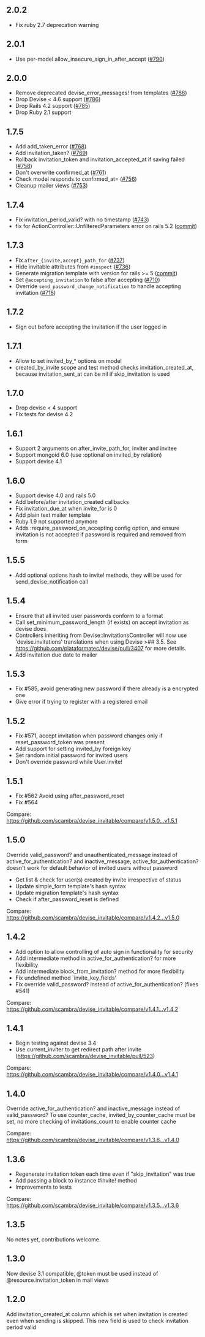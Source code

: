 ## 2.0.2
- Fix ruby 2.7 deprecation warning

## 2.0.1
- Use per-model allow_insecure_sign_in_after_accept ([#790](https://github.com/scambra/devise_invitable/pull/790))

## 2.0.0
- Remove deprecated devise_error_messages! from templates ([#786](https://github.com/scambra/devise_invitable/pull/785))
- Drop Devise < 4.6 support ([#786](https://github.com/scambra/devise_invitable/pull/786))
- Drop Rails 4.2 support ([#785](https://github.com/scambra/devise_invitable/pull/785))
- Drop Ruby 2.1 support

## 1.7.5
- Add add_taken_error ([#768](https://github.com/scambra/devise_invitable/pull/768))
- Add invitation_taken? ([#769](https://github.com/scambra/devise_invitable/pull/769))
- Rollback invitation_token and invitation_accepted_at if saving failed ([#758](https://github.com/scambra/devise_invitable/pull/758))
- Don't overwrite confirmed_at ([#761](https://github.com/scambra/devise_invitable/pull/761))
- Check model responds to confirmed_at= ([#756](https://github.com/scambra/devise_invitable/pull/756))
- Cleanup mailer views ([#753](https://github.com/scambra/devise_invitable/pull/753))

## 1.7.4
- Fix invitation_period_valid? with no timestamp ([#743](https://github.com/scambra/devise_invitable/pull/743))
- fix for ActionController::UnfilteredParameters error on rails 5.2 ([commit](https://github.com/scambra/devise_invitable/commit/481c6b019a41ed913514464e5d5637d7bbf0618b))

## 1.7.3
- Fix `after_{invite,accept}_path_for` ([#737](https://github.com/scambra/devise_invitable/pull/737))
- Hide invitable attributes from `#inspect` ([#736](https://github.com/scambra/devise_invitable/pull/736))
- Generate migration template with version for rails >= 5 ([commit](https://github.com/scambra/devise_invitable/commit/3c44886964a8b3f44ad39c7b0aedd93db45b5815))
- Set `@accepting_invitation` to false after accepting ([#710](https://github.com/scambra/devise_invitable/pull/710))
- Override `send_password_change_notification` to handle accepting invitation ([#718](https://github.com/scambra/devise_invitable/pull/718))

## 1.7.2
- Sign out before accepting the invitation if the user logged in

## 1.7.1
- Allow to set invited_by_* options on model
- created_by_invite scope and test method checks invitation_created_at, because invitation_sent_at can be nil if skip_invitation is used

## 1.7.0

- Drop devise < 4 support
- Fix tests for devise 4.2

## 1.6.1

- Support 2 arguments on after_invite_path_for, inviter and invitee
- Support mongoid 6.0 (use :optional on invited_by relation)
- Support devise 4.1

## 1.6.0

- Support devise 4.0 and rails 5.0
- Add before/after invitation_created callbacks
- Fix invitation_due_at when invite_for is 0
- Add plain text mailer template
- Ruby 1.9 not supported anymore
- Adds :require_password_on_accepting config option, and ensure invitation is not accepted if password is required and removed from form

## 1.5.5

- Add optional options hash to invite! methods, they will be used for send_devise_notification call

## 1.5.4

- Ensure that all invited user passwords conform to a format
- Call set_minimum_password_length (if exists) on accept invitation as devise does
- Controllers inheriting from Devise::InvitationsController will now use 'devise.invitations' translations
  when using Devise >## 3.5. See https://github.com/plataformatec/devise/pull/3407 for more details.
- Add invitation due date to mailer

## 1.5.3

- Fix #585, avoid generating new password if there already is a encrypted one
- Give error if trying to register with a registered email

## 1.5.2

- Fix #571, accept invitation when password changes only if reset_password_token was present
- Add support for setting invited_by foreign key
- Set random initial password for invited users
- Don't override password while User.invite!

## 1.5.1

- Fix #562 Avoid using after_password_reset
- Fix #564

Compare: https://github.com/scambra/devise_invitable/compare/v1.5.0...v1.5.1

## 1.5.0

Override valid_password? and unauthenticated_message instead of active_for_authentication? and inactive_message, active_for_authentication? doesn't work for default behavior of invited users without password

- Get list & check for user(s) created by invite irrespective of status
- Update simple_form template's hash syntax
- Update migration template's hash syntax
- Check if after_password_reset is defined

Compare: https://github.com/scambra/devise_invitable/compare/v1.4.2...v1.5.0

## 1.4.2

- Add option to allow controlling of auto sign in functionality for security
- Add intermediate method in active_for_authentication? for more flexibility
- Add intermediate block_from_invitation? method for more flexibility
- Fix undefined method `invite_key_fields'
- Fix override valid_password? instead of active_for_authentication? (fixes #541)

Compare: https://github.com/scambra/devise_invitable/compare/v1.4.1...v1.4.2

## 1.4.1

- Begin testing against devise 3.4
- Use current_inviter to get redirect path after invite
  (https://github.com/scambra/devise_invitable/pull/523)

Compare: https://github.com/scambra/devise_invitable/compare/v1.4.0...v1.4.1

## 1.4.0

Override active_for_authentication? and inactive_message instead of valid_password?
To use counter_cache, invited_by_counter_cache must be set, no more checking of invitations_count to enable counter cache

Compare: https://github.com/scambra/devise_invitable/compare/v1.3.6...v1.4.0

## 1.3.6

- Regenerate invitation token each time even if "skip_invitation" was true
- Add passing a block to instance #invite! method
- Improvements to tests

Compare: https://github.com/scambra/devise_invitable/compare/v1.3.5...v1.3.6

## 1.3.5

No notes yet, contributions welcome.

## 1.3.0

Now devise 3.1 compatible, @token must be used instead of @resource.invitation_token in mail views

## 1.2.0

Add invitation_created_at column which is set when invitation is created even when sending is skipped. This new field is used to check invitation period valid

